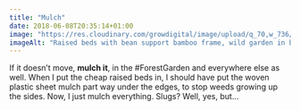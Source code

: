 ```yaml
---
title: "Mulch"
date: 2018-06-08T20:35:14+01:00
image: "https://res.cloudinary.com/growdigital/image/upload/q_70,w_736/v1544219205/bean-support-42480846351.jpg"
imageAlt: "Raised beds with bean support bamboo frame, wild garden in background"
---
```


If it doesn’t move, **mulch it**, in the #ForestGarden and everywhere else as well. When I put the cheap raised beds in, I should have put the woven plastic sheet mulch part way under the edges, to stop weeds growing up the sides. Now, I just mulch everything. Slugs? Well, yes, but…
